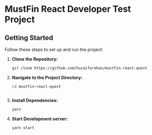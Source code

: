 # MustFin React Developer Test Project

## Getting Started

Follow these steps to set up and run the project:

1. **Clone the Repository:**
   ```bash
   git clone https://github.com/huzaifarehan/mustfin-react-quest

2. **Navigate to the Project Directory:**
   ```bash
   cd mustfin-react-quest



3. **Install Dependencies:**
   ```bash
   yarn

4. **Start Development server:**
   ```bash
   yarn start





